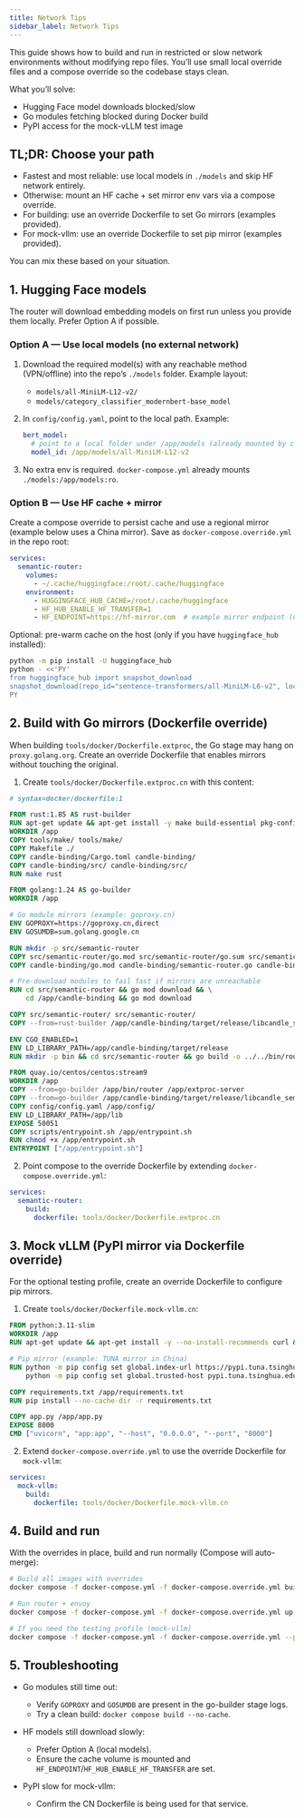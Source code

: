 ```yaml
---
title: Network Tips
sidebar_label: Network Tips
---
```


This guide shows how to build and run in restricted or slow network environments without modifying repo files. You’ll use small local override files and a compose override so the codebase stays clean.

What you’ll solve:

- Hugging Face model downloads blocked/slow
- Go modules fetching blocked during Docker build
- PyPI access for the mock-vLLM test image

## TL;DR: Choose your path

- Fastest and most reliable: use local models in `./models` and skip HF network entirely.
- Otherwise: mount an HF cache + set mirror env vars via a compose override.
- For building: use an override Dockerfile to set Go mirrors (examples provided).
- For mock-vllm: use an override Dockerfile to set pip mirror (examples provided).

You can mix these based on your situation.

## 1. Hugging Face models

The router will download embedding models on first run unless you provide them locally. Prefer Option A if possible.

### Option A — Use local models (no external network)

1) Download the required model(s) with any reachable method (VPN/offline) into the repo’s `./models` folder. Example layout:

   - `models/all-MiniLM-L12-v2/`
   - `models/category_classifier_modernbert-base_model`

2) In `config/config.yaml`, point to the local path. Example:

   ```yaml
   bert_model:
     # point to a local folder under /app/models (already mounted by compose)
     model_id: /app/models/all-MiniLM-L12-v2
   ```

3) No extra env is required. `docker-compose.yml` already mounts `./models:/app/models:ro`.

### Option B — Use HF cache + mirror

Create a compose override to persist cache and use a regional mirror (example below uses a China mirror). Save as `docker-compose.override.yml` in the repo root:

```yaml
services:
  semantic-router:
    volumes:
      - ~/.cache/huggingface:/root/.cache/huggingface
    environment:
      - HUGGINGFACE_HUB_CACHE=/root/.cache/huggingface
      - HF_HUB_ENABLE_HF_TRANSFER=1
      - HF_ENDPOINT=https://hf-mirror.com  # example mirror endpoint (China)
```

Optional: pre-warm cache on the host (only if you have `huggingface_hub` installed):

```bash
python -m pip install -U huggingface_hub
python - <<'PY'
from huggingface_hub import snapshot_download
snapshot_download(repo_id="sentence-transformers/all-MiniLM-L6-v2", local_dir="~/.cache/huggingface/hub/models--sentence-transformers--all-MiniLM-L6-v2")
PY
```

## 2. Build with Go mirrors (Dockerfile override)

When building `tools/docker/Dockerfile.extproc`, the Go stage may hang on `proxy.golang.org`. Create an override Dockerfile that enables mirrors without touching the original.

1) Create `tools/docker/Dockerfile.extproc.cn` with this content:

```Dockerfile
# syntax=docker/dockerfile:1

FROM rust:1.85 AS rust-builder
RUN apt-get update && apt-get install -y make build-essential pkg-config && rm -rf /var/lib/apt/lists/*
WORKDIR /app
COPY tools/make/ tools/make/
COPY Makefile ./
COPY candle-binding/Cargo.toml candle-binding/
COPY candle-binding/src/ candle-binding/src/
RUN make rust

FROM golang:1.24 AS go-builder
WORKDIR /app

# Go module mirrors (example: goproxy.cn)
ENV GOPROXY=https://goproxy.cn,direct
ENV GOSUMDB=sum.golang.google.cn

RUN mkdir -p src/semantic-router
COPY src/semantic-router/go.mod src/semantic-router/go.sum src/semantic-router/
COPY candle-binding/go.mod candle-binding/semantic-router.go candle-binding/

# Pre-download modules to fail fast if mirrors are unreachable
RUN cd src/semantic-router && go mod download && \
    cd /app/candle-binding && go mod download

COPY src/semantic-router/ src/semantic-router/
COPY --from=rust-builder /app/candle-binding/target/release/libcandle_semantic_router.so /app/candle-binding/target/release/

ENV CGO_ENABLED=1
ENV LD_LIBRARY_PATH=/app/candle-binding/target/release
RUN mkdir -p bin && cd src/semantic-router && go build -o ../../bin/router cmd/main.go

FROM quay.io/centos/centos:stream9
WORKDIR /app
COPY --from=go-builder /app/bin/router /app/extproc-server
COPY --from=go-builder /app/candle-binding/target/release/libcandle_semantic_router.so /app/lib/
COPY config/config.yaml /app/config/
ENV LD_LIBRARY_PATH=/app/lib
EXPOSE 50051
COPY scripts/entrypoint.sh /app/entrypoint.sh
RUN chmod +x /app/entrypoint.sh
ENTRYPOINT ["/app/entrypoint.sh"]
```

2) Point compose to the override Dockerfile by extending `docker-compose.override.yml`:

```yaml
services:
  semantic-router:
    build:
      dockerfile: tools/docker/Dockerfile.extproc.cn
```

## 3. Mock vLLM (PyPI mirror via Dockerfile override)

For the optional testing profile, create an override Dockerfile to configure pip mirrors.

1) Create `tools/docker/Dockerfile.mock-vllm.cn`:

```Dockerfile
FROM python:3.11-slim
WORKDIR /app
RUN apt-get update && apt-get install -y --no-install-recommends curl && rm -rf /var/lib/apt/lists/*

# Pip mirror (example: TUNA mirror in China)
RUN python -m pip config set global.index-url https://pypi.tuna.tsinghua.edu.cn/simple && \
    python -m pip config set global.trusted-host pypi.tuna.tsinghua.edu.cn

COPY requirements.txt /app/requirements.txt
RUN pip install --no-cache-dir -r requirements.txt

COPY app.py /app/app.py
EXPOSE 8000
CMD ["uvicorn", "app:app", "--host", "0.0.0.0", "--port", "8000"]
```

2) Extend `docker-compose.override.yml` to use the override Dockerfile for `mock-vllm`:

```yaml
services:
  mock-vllm:
    build:
      dockerfile: tools/docker/Dockerfile.mock-vllm.cn
```

## 4. Build and run

With the overrides in place, build and run normally (Compose will auto-merge):

```bash
# Build all images with overrides
docker compose -f docker-compose.yml -f docker-compose.override.yml build

# Run router + envoy
docker compose -f docker-compose.yml -f docker-compose.override.yml up -d

# If you need the testing profile (mock-vllm)
docker compose -f docker-compose.yml -f docker-compose.override.yml --profile testing up -d
```

## 5. Troubleshooting

- Go modules still time out:
  - Verify `GOPROXY` and `GOSUMDB` are present in the go-builder stage logs.
  - Try a clean build: `docker compose build --no-cache`.

- HF models still download slowly:
  - Prefer Option A (local models).
  - Ensure the cache volume is mounted and `HF_ENDPOINT`/`HF_HUB_ENABLE_HF_TRANSFER` are set.

- PyPI slow for mock-vllm:
  - Confirm the CN Dockerfile is being used for that service.
